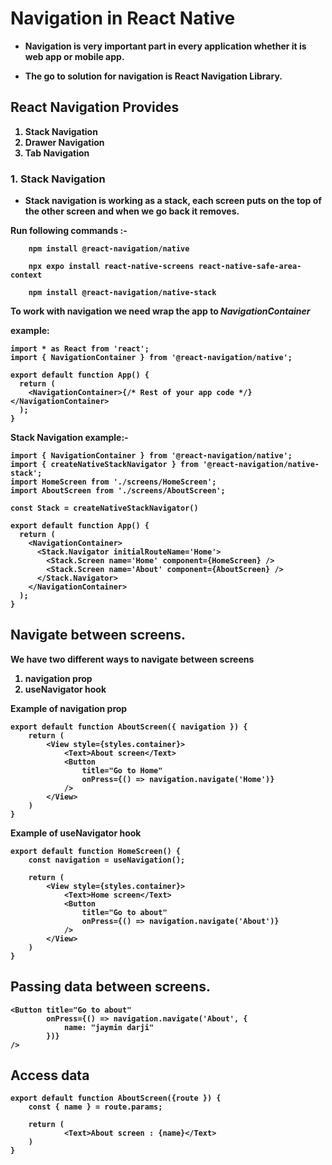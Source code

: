 # Navigation in React Native

<b>

- Navigation is very important part in every application whether it is web app or mobile app.

- The go to solution for navigation is React Navigation Library.

## React Navigation Provides

1. Stack Navigation
   <br>
2. Drawer Navigation
   <br>
3. Tab Navigation

### 1. Stack Navigation

- Stack navigation is working as a stack, each screen puts on the top of the other screen and when we go back it removes.

Run following commands :-

```
    npm install @react-navigation/native
```

```
    npx expo install react-native-screens react-native-safe-area-context
```

```
    npm install @react-navigation/native-stack
```

To work with navigation we need wrap the app to <i>NavigationContainer</i>

example:

```
import * as React from 'react';
import { NavigationContainer } from '@react-navigation/native';

export default function App() {
  return (
    <NavigationContainer>{/* Rest of your app code */}</NavigationContainer>
  );
}
```

Stack Navigation example:-

```
import { NavigationContainer } from '@react-navigation/native';
import { createNativeStackNavigator } from '@react-navigation/native-stack';
import HomeScreen from './screens/HomeScreen';
import AboutScreen from './screens/AboutScreen';

const Stack = createNativeStackNavigator()

export default function App() {
  return (
    <NavigationContainer>
      <Stack.Navigator initialRouteName='Home'>
        <Stack.Screen name='Home' component={HomeScreen} />
        <Stack.Screen name='About' component={AboutScreen} />
      </Stack.Navigator>
    </NavigationContainer>
  );
}
```

## Navigate between screens.

We have two different ways to navigate between screens

1. navigation prop
2. useNavigator hook

Example of navigation prop

```
export default function AboutScreen({ navigation }) {
    return (
        <View style={styles.container}>
            <Text>About screen</Text>
            <Button
                title="Go to Home"
                onPress={() => navigation.navigate('Home')}
            />
        </View>
    )
}

```

Example of useNavigator hook

```
export default function HomeScreen() {
    const navigation = useNavigation();

    return (
        <View style={styles.container}>
            <Text>Home screen</Text>
            <Button
                title="Go to about"
                onPress={() => navigation.navigate('About')}
            />
        </View>
    )
}
```

## Passing data between screens.

```
<Button title="Go to about"
        onPress={() => navigation.navigate('About', {
            name: "jaymin darji"
        })}
/>
```

## Access data

```
export default function AboutScreen({route }) {
    const { name } = route.params;

    return (
            <Text>About screen : {name}</Text>
    )
}

```
